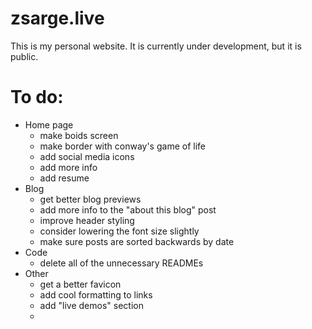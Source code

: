 # zsarge.live

This is my personal website. It is currently under development, but it is public.

# To do:

- Home page
  - make boids screen
  - make border with conway's game of life
  - add social media icons
  - add more info
  - add resume
- Blog
  - get better blog previews
  - add more info to the "about this blog" post
  - improve header styling
  - consider lowering the font size slightly
  - make sure posts are sorted backwards by date
- Code
  - delete all of the unnecessary READMEs
- Other
  - get a better favicon
  - add cool formatting to links
  - add "live demos" section
  -
